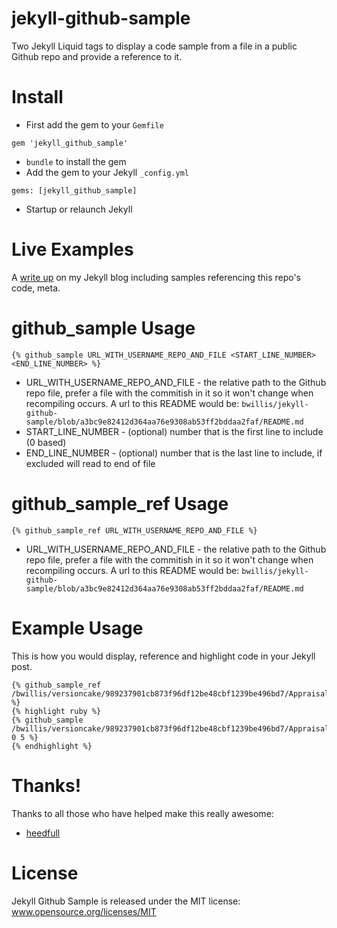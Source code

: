 jekyll-github-sample
====================

Two Jekyll Liquid tags to display a code sample from a file in a public Github repo and provide a reference to it.

# Install

- First add the gem to your `Gemfile` 
```
gem 'jekyll_github_sample'
```
- `bundle` to install the gem
- Add the gem to your Jekyll `_config.yml`

```
gems: [jekyll_github_sample]
```
- Startup or relaunch Jekyll

# Live Examples

A [write up](https://bwillis.github.io/2014/05/28/include-github-repo-code-in-jekyll/) on my Jekyll blog including samples referencing this repo's code, meta.

# github_sample Usage
```
{% github_sample URL_WITH_USERNAME_REPO_AND_FILE <START_LINE_NUMBER> <END_LINE_NUMBER> %}
```

 * URL_WITH_USERNAME_REPO_AND_FILE - the relative path to the Github repo file, prefer a file with the commitish in it so it won't change when recompiling occurs. A url to this README would be: `bwillis/jekyll-github-sample/blob/a3bc9e82412d364aa76e9308ab53ff2bddaa2faf/README.md`
 * START_LINE_NUMBER - (optional) number that is the first line to include (0 based)
 * END_LINE_NUMBER - (optional) number that is the last line to include, if excluded will read to end of file

# github_sample_ref Usage
```
{% github_sample_ref URL_WITH_USERNAME_REPO_AND_FILE %}
```

 * URL_WITH_USERNAME_REPO_AND_FILE - the relative path to the Github repo file, prefer a file with the commitish in it so it won't change when recompiling occurs. A url to this README would be: `bwillis/jekyll-github-sample/blob/a3bc9e82412d364aa76e9308ab53ff2bddaa2faf/README.md`

# Example Usage

This is how you would display, reference and highlight code in your Jekyll post.

```
{% github_sample_ref /bwillis/versioncake/989237901cb873f96df12be48cbf1239be496bd7/Appraisals %}
{% highlight ruby %}
{% github_sample /bwillis/versioncake/989237901cb873f96df12be48cbf1239be496bd7/Appraisals 0 5 %}
{% endhighlight %}
```

# Thanks!

Thanks to all those who have helped make this really awesome:

* [heedfull](https://github.com/heedfull)

# License
Jekyll Github Sample is released under the MIT license: www.opensource.org/licenses/MIT
